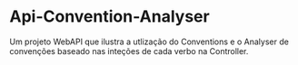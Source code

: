 # Api-Convention-Analyser
 Um projeto WebAPI que ilustra a utlização do Conventions e o Analyser de convenções baseado nas inteções de cada verbo na Controller.